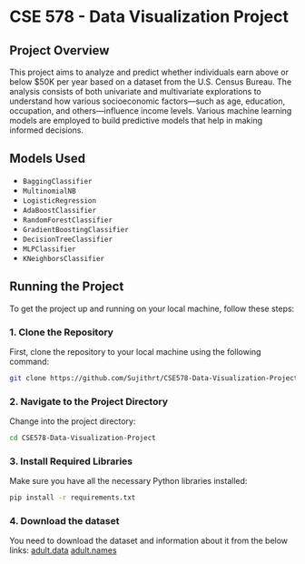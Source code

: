 # CSE 578 - Data Visualization Project

## Project Overview
This project aims to analyze and predict whether individuals earn above or below $50K per year based on a dataset from the U.S. Census Bureau. The analysis consists of both univariate and multivariate explorations to understand how various socioeconomic factors—such as age, education, occupation, and others—influence income levels. Various machine learning models are employed to build predictive models that help in making informed decisions.

## Models Used
- `BaggingClassifier`
- `MultinomialNB`
- `LogisticRegression`
- `AdaBoostClassifier`
- `RandomForestClassifier`
- `GradientBoostingClassifier`
- `DecisionTreeClassifier`
- `MLPClassifier`
- `KNeighborsClassifier`

## Running the Project
To get the project up and running on your local machine, follow these steps:

### 1. Clone the Repository
First, clone the repository to your local machine using the following command:
```bash
git clone https://github.com/Sujithrt/CSE578-Data-Visualization-Project.git
```

### 2. Navigate to the Project Directory
Change into the project directory:

```bash
cd CSE578-Data-Visualization-Project
```

### 3. Install Required Libraries
Make sure you have all the necessary Python libraries installed:
```bash
pip install -r requirements.txt
```

### 4. Download the dataset
You need to download the dataset and information about it from the below links:
[adult.data](https://archive.ics.uci.edu/ml/machine-learning-databases/adult/adult.data)
[adult.names](https://archive.ics.uci.edu/ml/machine-learning-databases/adult/adult.names)
